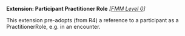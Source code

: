 **Extension: Participant Practitioner Role** *[[FMM Level 0](guidance.html)]*

This extension pre-adopts (from R4) a reference to a participant as a PractitionerRole, e.g. in an encounter.